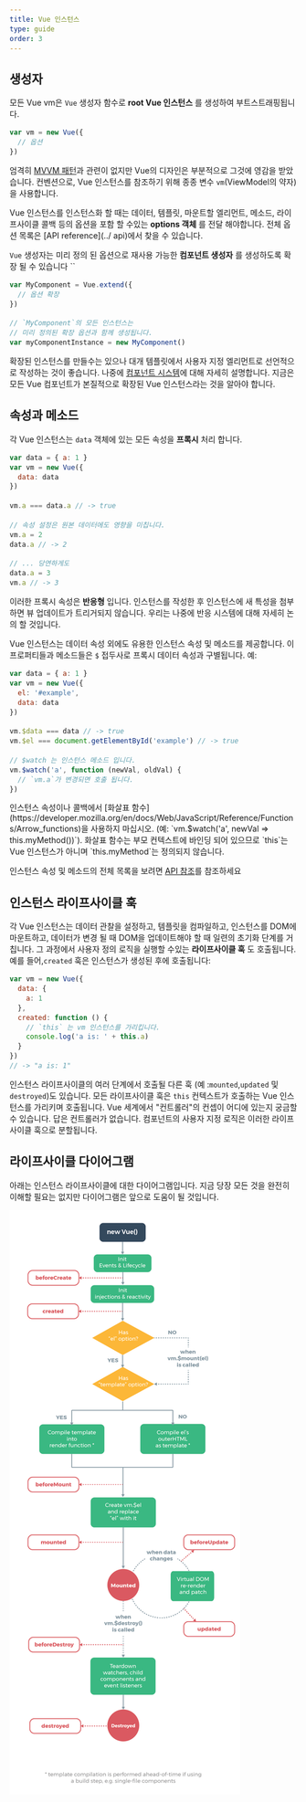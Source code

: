 ```yaml
---
title: Vue 인스턴스
type: guide
order: 3
---
```


## 생성자

모든 Vue vm은 `Vue` 생성자 함수로 **root Vue 인스턴스** 를 생성하여 부트스트래핑됩니다.

``` js
var vm = new Vue({
  // 옵션
})
```

엄격히 [MVVM 패턴](https://en.wikipedia.org/wiki/Model_View_ViewModel)과 관련이 없지만 Vue의 디자인은 부분적으로 그것에 영감을 받았습니다. 컨벤션으로, Vue 인스턴스를 참조하기 위해 종종 변수 `vm`(ViewModel의 약자)을 사용합니다.

Vue 인스턴스를 인스턴스화 할 때는 데이터, 템플릿, 마운트할 엘리먼트, 메소드, 라이프사이클 콜백 등의 옵션을 포함 할 수있는 **options 객체** 를 전달 해야합니다. 전체 옵션 목록은 [API reference](../ api)에서 찾을 수 있습니다.

`Vue` 생성자는 미리 정의 된 옵션으로 재사용 가능한 **컴포넌트 생성자** 를 생성하도록 확장 될 수 있습니다
``
``` js
var MyComponent = Vue.extend({
  // 옵션 확장
})

// `MyComponent`의 모든 인스턴스는
// 미리 정의된 확장 옵션과 함께 생성됩니다.
var myComponentInstance = new MyComponent()
```

확장된 인스턴스를 만들수는 있으나 대개 템플릿에서 사용자 지정 엘리먼트로 선언적으로 작성하는 것이 좋습니다. 나중에 [컴포넌트 시스템](components.html)에 대해 자세히 설명합니다. 지금은 모든 Vue 컴포넌트가 본질적으로 확장된 Vue 인스턴스라는 것을 알아야 합니다.

## 속성과 메소드

각 Vue 인스턴스는 `data` 객체에 있는 모든 속성을 **프록시** 처리 합니다.

``` js
var data = { a: 1 }
var vm = new Vue({
  data: data
})

vm.a === data.a // -> true

// 속성 설정은 원본 데이터에도 영향을 미칩니다.
vm.a = 2
data.a // -> 2

// ... 당연하게도
data.a = 3
vm.a // -> 3
```

이러한 프록시 속성은 **반응형** 입니다. 인스턴스를 작성한 후 인스턴스에 새 특성을 첨부하면 뷰 업데이트가 트리거되지 않습니다. 우리는 나중에 반응 시스템에 대해 자세히 논의 할 것입니다.

Vue 인스턴스는 데이터 속성 외에도 유용한 인스턴스 속성 및 메소드를 제공합니다. 이 프로퍼티들과 메소드들은 `$` 접두사로 프록시 데이터 속성과 구별됩니다. 예:

``` js
var data = { a: 1 }
var vm = new Vue({
  el: '#example',
  data: data
})

vm.$data === data // -> true
vm.$el === document.getElementById('example') // -> true

// $watch 는 인스턴스 메소드 입니다.
vm.$watch('a', function (newVal, oldVal) {
  // `vm.a`가 변경되면 호출 됩니다.
})
```

<p class="tip">인스턴스 속성이나 콜백에서 [화살표 함수](https://developer.mozilla.org/en/docs/Web/JavaScript/Reference/Functions/Arrow_functions)을 사용하지 마십시오. (예: `vm.$watch('a', newVal => this.myMethod())`). 화살표 함수는 부모 컨텍스트에 바인딩 되어 있으므로 `this`는 Vue 인스턴스가 아니며 `this.myMethod`는 정의되지 않습니다.
</p>

인스턴스 속성 및 메소드의 전체 목록을 보려면 [API 참조](../api)를 참조하세요

## 인스턴스 라이프사이클 훅

각 Vue 인스턴스는 데이터 관찰을 설정하고, 템플릿을 컴파일하고, 인스턴스를 DOM에 마운트하고, 데이터가 변경 될 때 DOM을 업데이트해야 할 때 일련의 초기화 단계를 거칩니다. 그 과정에서 사용자 정의 로직을 실행할 수있는 **라이프사이클 훅** 도 호출됩니다. 예를 들어,`created` 훅은 인스턴스가 생성된 후에 호출됩니다:

``` js
var vm = new Vue({
  data: {
    a: 1
  },
  created: function () {
    // `this` 는 vm 인스턴스를 가리킵니다.
    console.log('a is: ' + this.a)
  }
})
// -> "a is: 1"
```

인스턴스 라이프사이클의 여러 단계에서 호출될 다른 훅 (예 :`mounted`,`updated` 및 `destroyed`)도 있습니다. 모든 라이프사이클 훅은 `this` 컨텍스트가 호출하는 Vue 인스턴스를 가리키며 호출됩니다. Vue 세계에서 "컨트롤러"의 컨셉이 어디에 있는지 궁금할 수 있습니다. 답은 컨트롤러가 없습니다. 컴포넌트의 사용자 지정 로직은 이러한 라이프사이클 훅으로 분할됩니다.

## 라이프사이클 다이어그램

아래는 인스턴스 라이프사이클에 대한 다이어그램입니다. 지금 당장 모든 것을 완전히 이해할 필요는 없지만 다이어그램은 앞으로 도움이 될 것입니다.

![Lifecycle](/images/lifecycle.png)
